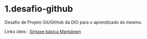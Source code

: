 # 1.desafio-github
Desafio de Projeto Git/GitHub da DIO para o aprendizado do mesmo.

Links úteis : 
[Sintaxe básica Markdown](https://www.markdownguide.org/basic-syntax/)
